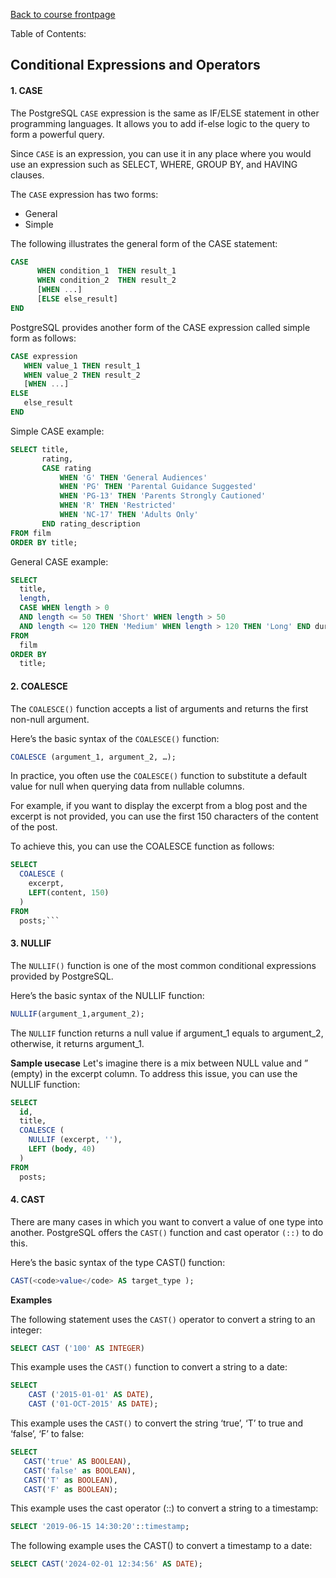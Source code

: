 [Back to course frontpage](structured-query-language.md)

Table of Contents:

## Conditional Expressions and Operators

#### 1. CASE

The PostgreSQL `CASE` expression is the same as IF/ELSE statement in other programming languages. It allows you to add if-else logic to the query to form a powerful query.

Since `CASE` is an expression, you can use it in any place where you would use an expression such as SELECT, WHERE, GROUP BY, and HAVING clauses.

The `CASE` expression has two forms:

- General
- Simple

The following illustrates the general form of the CASE statement:

```SQL
CASE
      WHEN condition_1  THEN result_1
      WHEN condition_2  THEN result_2
      [WHEN ...]
      [ELSE else_result]
END
```

PostgreSQL provides another form of the CASE expression called simple form as follows:

```SQL
CASE expression
   WHEN value_1 THEN result_1
   WHEN value_2 THEN result_2
   [WHEN ...]
ELSE
   else_result
END
```

Simple CASE example:

```SQL
SELECT title,
       rating,
       CASE rating
           WHEN 'G' THEN 'General Audiences'
           WHEN 'PG' THEN 'Parental Guidance Suggested'
           WHEN 'PG-13' THEN 'Parents Strongly Cautioned'
           WHEN 'R' THEN 'Restricted'
           WHEN 'NC-17' THEN 'Adults Only'
       END rating_description
FROM film
ORDER BY title;
```

General CASE example:

```SQL
SELECT
  title,
  length,
  CASE WHEN length > 0
  AND length <= 50 THEN 'Short' WHEN length > 50
  AND length <= 120 THEN 'Medium' WHEN length > 120 THEN 'Long' END duration
FROM
  film
ORDER BY
  title;
```

#### 2. COALESCE

The `COALESCE()` function accepts a list of arguments and returns the first non-null argument.

Here’s the basic syntax of the `COALESCE()` function:

```SQL
COALESCE (argument_1, argument_2, …);
```

In practice, you often use the `COALESCE()` function to substitute a default value for null when querying data from nullable columns.

For example, if you want to display the excerpt from a blog post and the excerpt is not provided, you can use the first 150 characters of the content of the post.

To achieve this, you can use the COALESCE function as follows:

````SQL
SELECT
  COALESCE (
    excerpt,
    LEFT(content, 150)
  )
FROM
  posts;```
````

#### 3. NULLIF

The `NULLIF()` function is one of the most common conditional expressions provided by PostgreSQL.

Here’s the basic syntax of the NULLIF function:

```SQL
NULLIF(argument_1,argument_2);
```

The `NULLIF` function returns a null value if argument_1 equals to argument_2, otherwise, it returns argument_1.

**Sample usecase**
Let's imagine there is a mix between NULL value and ” (empty) in the excerpt column. To address this issue, you can use the NULLIF function:

```SQL
SELECT
  id,
  title,
  COALESCE (
    NULLIF (excerpt, ''),
    LEFT (body, 40)
  )
FROM
  posts;
```

#### 4. CAST

There are many cases in which you want to convert a value of one type into another. PostgreSQL offers the `CAST()` function and cast operator `(::)` to do this.

Here’s the basic syntax of the type CAST() function:

```SQL
CAST(<code>value</code> AS target_type );
```

**Examples**

The following statement uses the `CAST()` operator to convert a string to an integer:

```SQL
SELECT CAST ('100' AS INTEGER)
```

This example uses the `CAST()` function to convert a string to a date:

```SQL
SELECT
    CAST ('2015-01-01' AS DATE),
    CAST ('01-OCT-2015' AS DATE);
```

This example uses the `CAST()` to convert the string ‘true’, ‘T’ to true and ‘false’, ‘F’ to false:

```SQL
SELECT
   CAST('true' AS BOOLEAN),
   CAST('false' as BOOLEAN),
   CAST('T' as BOOLEAN),
   CAST('F' as BOOLEAN);
```

This example uses the cast operator (::) to convert a string to a timestamp:

```SQL
SELECT '2019-06-15 14:30:20'::timestamp;
```

The following example uses the CAST() to convert a timestamp to a date:

```SQL
SELECT CAST('2024-02-01 12:34:56' AS DATE);
```
